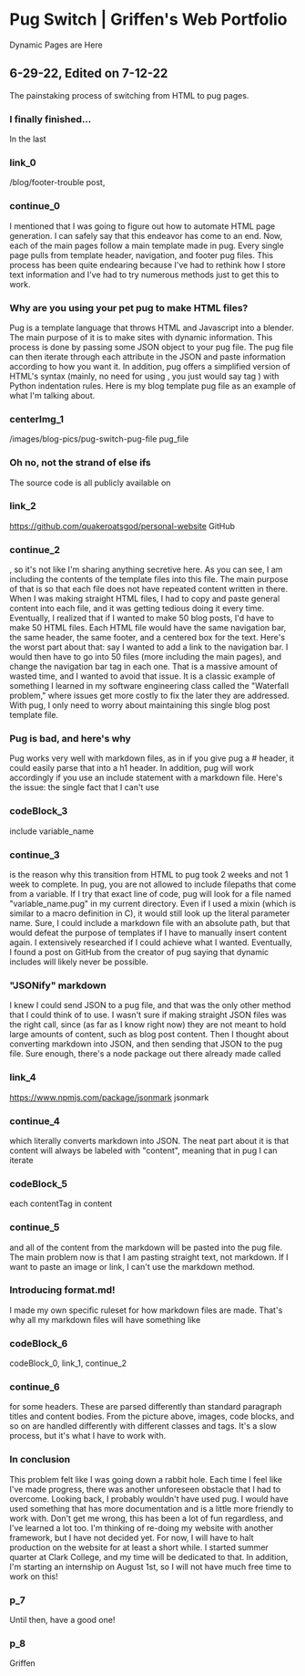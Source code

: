 # Pug Switch | Griffen's Web Portfolio
Dynamic Pages are Here
## 6-29-22, Edited on 7-12-22
The painstaking process of switching from HTML to pug pages.
### I finally finished...
In the last 
### link_0
/blog/footer-trouble post,
### continue_0
I mentioned that I was going to figure out how to automate HTML page generation. I can safely say
that this endeavor has come to an end. Now, each of the main pages follow a main template made in pug.
Every single page pulls from template header, navigation, and footer pug files. This process has been
quite endearing because I've had to rethink how I store text information and I've had to try numerous methods just to get this to work.
### Why are you using your pet pug to make HTML files?
Pug is a template language that throws HTML and Javascript into a blender. The main purpose of it is to
make sites with dynamic information. This process is done by passing some JSON object to your pug file.
The pug file can then iterate through each attribute in the JSON and paste information according to how
you want it. In addition, pug offers a simplified version of HTML's syntax (mainly, no need for using <tag>, you just would say tag ) with Python indentation rules. Here is my blog template pug file as
an example of what I'm talking about.
### centerImg_1
/images/blog-pics/pug-switch-pug-file pug_file
### Oh no, not the strand of else ifs
The source code is all publicly available on  
### link_2
https://github.com/quakeroatsgod/personal-website GitHub
### continue_2
, so it's not like I'm sharing anything secretive here. As you can see, I am including the contents
of the template files into this file. The main purpose of that is so that each file does not have
repeated content written in there. When I was making straight HTML files, I had to copy and paste
general content into each file, and it was getting tedious doing it every time. Eventually, I realized
that if I wanted to make 50 blog posts, I'd have to make 50 HTML files. Each HTML file would have the
same navigation bar, the same header, the same footer, and a centered box for the text. Here's the worst part
about that: say I wanted to add a link to the navigation bar. I would then have to go into 50 files (more including
the main pages), and change the navigation bar tag in each one. That is a massive amount of wasted time, and
I wanted to avoid that issue. It is a classic example of something I learned in my software engineering class
called the "Waterfall problem," where issues get more costly to fix the later they are addressed. With pug, 
I only need to worry about maintaining this single blog post template file.
### Pug is bad, and here's why
Pug works very well with markdown files, as in if you give pug a # header, it could easily parse that into a h1 header. In addition, pug will work accordingly if you use an include statement with a markdown file. Here's the issue: the single fact that I can't use 
### codeBlock_3
include variable_name 
### continue_3
is the reason why this transition from HTML to pug took 2 weeks and not 1 week to complete. In pug, you are not allowed to include filepaths that come from a variable. If I try that exact line of code,
pug will look for a file named "variable_name.pug" in my current directory. Even if I used a mixin (which is similar to a macro definition in C), it would still look up the literal parameter name. Sure, I could include a markdown file with an absolute path, but that would defeat the purpose of templates if I have to manually insert content again. I extensively researched if I could achieve what I wanted. Eventually, I found a post on GitHub from the creator of pug saying that dynamic includes will likely never be possible. 
### "JSONify" markdown
I knew I could send JSON to a pug file, and that was the only other method that I could think of to use. I wasn't sure if making straight JSON files was the right call, since (as far as I know right now) they are not meant to hold large amounts of content, such as blog post content. Then I thought about converting markdown into JSON, and then sending that JSON to the pug file. Sure enough, there's a node package out there already made called 
### link_4
https://www.npmjs.com/package/jsonmark jsonmark
### continue_4
which literally converts markdown into JSON. The neat part about it is that content will always be
labeled with "content", meaning that in pug I can iterate 
### codeBlock_5
each contentTag in content
### continue_5
and all of the content from the markdown will be pasted into the pug file. The main problem now is that
I am pasting straight text, not markdown. If I want to paste an image or link, I can't use the markdown
method.
### Introducing format.md!
I made my own specific ruleset for how markdown files are made. That's why all my markdown files will have something like 
### codeBlock_6
codeBlock_0, link_1, continue_2
### continue_6
for some headers. These are parsed differently than standard paragraph titles and content bodies. From the picture above, images, code blocks, and so on are handled differently with different classes and tags. It's a slow process, but it's what I have to work with.
### In conclusion
This problem felt like I was going down a rabbit hole. Each time I feel like I've made progress, there was another unforeseen obstacle that I had to overcome. Looking back, I probably wouldn't have used pug. I would have used something that has more documentation and is a little more friendly to work with. Don't get me wrong, this has been a lot of fun regardless, and I've learned a lot too. I'm thinking of re-doing my website with another framework, but I have not decided yet. For now, I will have to halt production on the website for at least a short while. I started summer quarter at Clark College, and my time will be dedicated to that. In addition, I'm starting an internship on August 1st, so I will not have much free time to work on this!
### p_7
Until then, have a good one!
### p_8
Griffen